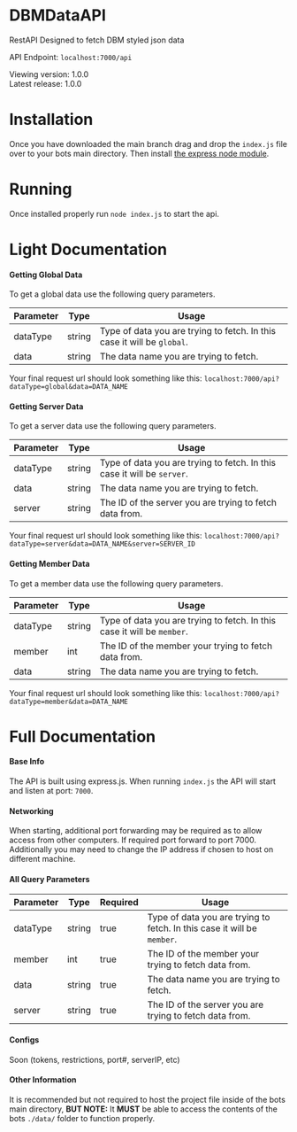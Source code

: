 # DBMDataAPI
RestAPI Designed to fetch DBM styled json data

API Endpoint: `localhost:7000/api`

Viewing version: 1.0.0
<br>
Latest release: 1.0.0

# Installation

Once you have downloaded the main branch drag and drop the `index.js` file over to your bots main directory. Then install [the express node module](https://www.npmjs.com/package/express).

# Running

Once installed properly run `node index.js` to start the api.

# Light Documentation

#### Getting Global Data ####

To get a global data use the following query parameters.

Parameter | Type | Usage
--------- | ---- | -----
dataType | string | Type of data you are trying to fetch. In this case it will be `global`.
data | string | The data name you are trying to fetch.

Your final request url should look something like this: `localhost:7000/api?dataType=global&data=DATA_NAME`

#### Getting Server Data ####

To get a server data use the following query parameters.

Parameter | Type | Usage
--------- | ---- | -----
dataType | string | Type of data you are trying to fetch. In this case it will be `server`.
data | string | The data name you are trying to fetch.
server | string | The ID of the server you are trying to fetch data from.

Your final request url should look something like this: `localhost:7000/api?dataType=server&data=DATA_NAME&server=SERVER_ID`

#### Getting Member Data ####

To get a member data use the following query parameters.

Parameter | Type | Usage
--------- | ---- | -----
dataType | string | Type of data you are trying to fetch. In this case it will be `member`.
member | int | The ID of the member your trying to fetch data from.
data | string | The data name you are trying to fetch.

Your final request url should look something like this: `localhost:7000/api?dataType=member&data=DATA_NAME`

# Full Documentation

#### Base Info ####

The API is built using express.js.
When running `index.js` the API will start and listen at port: `7000`.

#### Networking ####

When starting, additional port forwarding may be required as to allow access from other computers. If required port forward to port 7000. Additionally you may need to change the IP address if chosen to host on different machine.

#### All Query Parameters ####

Parameter | Type | Required | Usage
--------- | ---- | -------- | -----
dataType | string | true | Type of data you are trying to fetch. In this case it will be `member`.
member | int | true | The ID of the member your trying to fetch data from.
data | string | true | The data name you are trying to fetch.
server | string | true | The ID of the server you are trying to fetch data from.

#### Configs ####

Soon (tokens, restrictions, port#, serverIP, etc)

#### Other Information ####

It is recommended but not required to host the project file inside of the bots main directory, **BUT NOTE:** It **MUST** be able to access the contents of the bots `./data/` folder to function properly.
